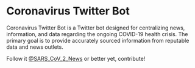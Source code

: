 # Coronavirus Twitter Bot 

Coronavirus Twitter Bot is a Twitter bot designed for centralizing news, information, and data regarding the ongoing COVID-19 health crisis. The primary goal is to provide accurately sourced information from reputable data and news outlets. 

Follow it [@SARS_CoV_2_News](https://twitter.com/SARS_CoV_2_News) or better yet, contribute! 
